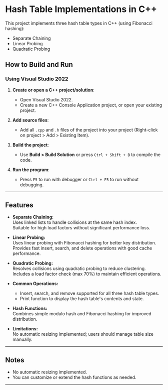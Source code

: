 # Hash Table Implementations in C++

This project implements three hash table types in C++ (using Fibonacci hashing):

- Separate Chaining
- Linear Probing 
- Quadratic Probing

## How to Build and Run

### Using Visual Studio 2022

1. **Create or open a C++ project/solution**:
   - Open Visual Studio 2022.
   - Create a new C++ Console Application project, or open your existing project.

2. **Add source files**:
   - Add all `.cpp` and `.h` files of the project into your project (Right-click on project > Add > Existing Item).

3. **Build the project**:
   - Use **Build > Build Solution** or press `Ctrl + Shift + B` to compile the code.

4. **Run the program**:
   - Press `F5` to run with debugger or `Ctrl + F5` to run without debugging.

---

## Features

- **Separate Chaining:**  
  Uses linked lists to handle collisions at the same hash index.  
  Suitable for high load factors without significant performance loss.

- **Linear Probing:**  
  Uses linear probing with Fibonacci hashing for better key distribution.  
  Provides fast insert, search, and delete operations with good cache performance.

- **Quadratic Probing:**  
  Resolves collisions using quadratic probing to reduce clustering.  
  Includes a load factor check (max 70%) to maintain efficient operations.

- **Common Operations:**  
  - Insert, search, and remove supported for all three hash table types.  
  - Print function to display the hash table's contents and state.

- **Hash Functions:**  
  Combines simple modulo hash and Fibonacci hashing for improved distribution.

- **Limitations:**  
  No automatic resizing implemented; users should manage table size manually.

---

## Notes

- No automatic resizing implemented.
- You can customize or extend the hash functions as needed.

---

